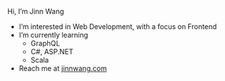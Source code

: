 Hi, I’m Jinn Wang
- I’m interested in Web Development, with a focus on Frontend
- I’m currently learning
  - GraphQL
  - C#, ASP.NET
  - Scala
- Reach me at [jinnwang.com](http://jinnwang.com/)
 
